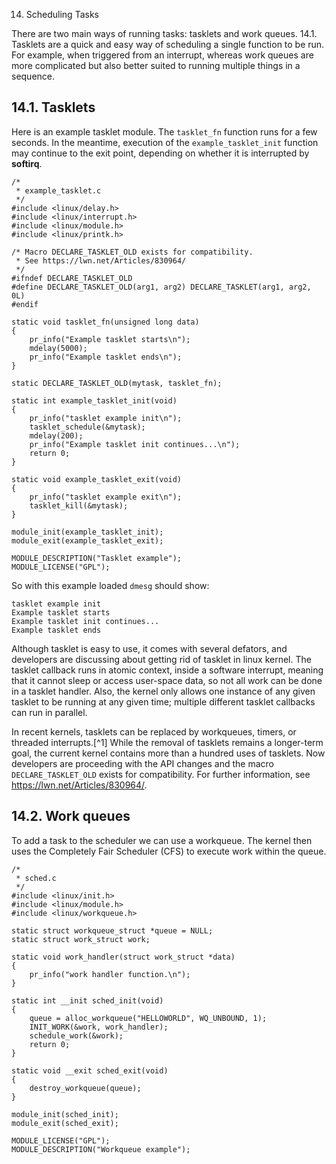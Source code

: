 14. Scheduling Tasks

There are two main ways of running tasks: tasklets and work queues. 14.1. Tasklets are a quick and easy way of scheduling a single function to be run. For example, when triggered from an interrupt, whereas work queues are more complicated but also better suited to running multiple things in a sequence.

<a name="sec:tasklet"></a>
## 14.1. Tasklets

Here is an example tasklet module. The `tasklet_fn` function runs for a few seconds. In the meantime, execution of the `example_tasklet_init` function may continue to the exit point, depending on whether it is interrupted by **softirq**.

    /*
     * example_tasklet.c
     */
    #include <linux/delay.h>
    #include <linux/interrupt.h>
    #include <linux/module.h>
    #include <linux/printk.h>

    /* Macro DECLARE_TASKLET_OLD exists for compatibility.
     * See https://lwn.net/Articles/830964/
     */
    #ifndef DECLARE_TASKLET_OLD
    #define DECLARE_TASKLET_OLD(arg1, arg2) DECLARE_TASKLET(arg1, arg2, 0L)
    #endif

    static void tasklet_fn(unsigned long data)
    {
        pr_info("Example tasklet starts\n");
        mdelay(5000);
        pr_info("Example tasklet ends\n");
    }

    static DECLARE_TASKLET_OLD(mytask, tasklet_fn);

    static int example_tasklet_init(void)
    {
        pr_info("tasklet example init\n");
        tasklet_schedule(&mytask);
        mdelay(200);
        pr_info("Example tasklet init continues...\n");
        return 0;
    }

    static void example_tasklet_exit(void)
    {
        pr_info("tasklet example exit\n");
        tasklet_kill(&mytask);
    }

    module_init(example_tasklet_init);
    module_exit(example_tasklet_exit);

    MODULE_DESCRIPTION("Tasklet example");
    MODULE_LICENSE("GPL");

So with this example loaded `dmesg` should show:

    tasklet example init
    Example tasklet starts
    Example tasklet init continues...
    Example tasklet ends

Although tasklet is easy to use, it comes with several defators, and developers are discussing about getting rid of tasklet in linux kernel. The tasklet callback runs in atomic context, inside a software interrupt, meaning that it cannot sleep or access user-space data, so not all work can be done in a tasklet handler. Also, the kernel only allows one instance of any given tasklet to be running at any given time; multiple different tasklet callbacks can run in parallel.

In recent kernels, tasklets can be replaced by workqueues, timers, or threaded interrupts.[^1] While the removal of tasklets remains a longer-term goal, the current kernel contains more than a hundred uses of tasklets. Now developers are proceeding with the API changes and the macro `DECLARE_TASKLET_OLD` exists for compatibility. For further information, see <https://lwn.net/Articles/830964/>.

<a name="sec:workqueue"></a>
## 14.2. Work queues

To add a task to the scheduler we can use a workqueue. The kernel then uses the Completely Fair Scheduler (CFS) to execute work within the queue.

    /*
     * sched.c
     */
    #include <linux/init.h>
    #include <linux/module.h>
    #include <linux/workqueue.h>

    static struct workqueue_struct *queue = NULL;
    static struct work_struct work;

    static void work_handler(struct work_struct *data)
    {
        pr_info("work handler function.\n");
    }

    static int __init sched_init(void)
    {
        queue = alloc_workqueue("HELLOWORLD", WQ_UNBOUND, 1);
        INIT_WORK(&work, work_handler);
        schedule_work(&work);
        return 0;
    }

    static void __exit sched_exit(void)
    {
        destroy_workqueue(queue);
    }

    module_init(sched_init);
    module_exit(sched_exit);

    MODULE_LICENSE("GPL");
    MODULE_DESCRIPTION("Workqueue example");
